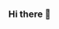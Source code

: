 ### Hi there 👋

<!--
**crin02/crin02** is a ✨ _special_ ✨ repository because its `README.md` (this file) appears on your GitHub profile.

Here are some ideas to get you started:

- 🔭 I’m currently working on ...cs student
- 🌱 I’m currently learning ...git
- 👯 I’m looking to collaborate on ...ga
- 🤔 I’m looking for help with ...ga
- 💬 Ask me about ...gag
- 📫 How to reach me: ...ag
- 😄 Pronouns: ...ag
- ⚡ Fun fact: ...agag
-->
